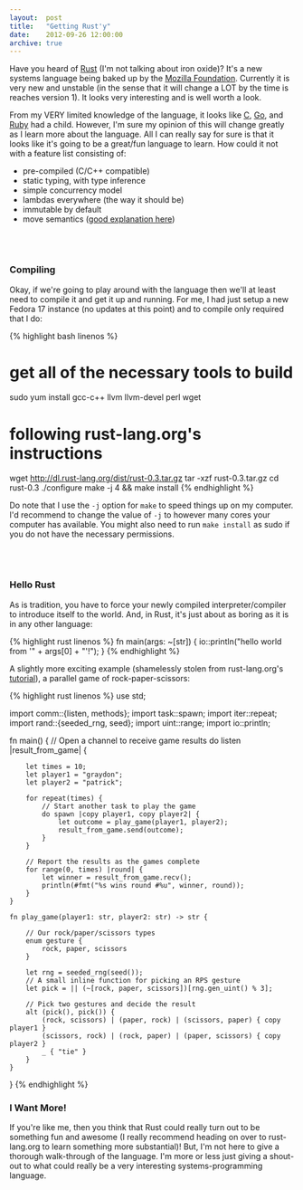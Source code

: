 ```yaml
---
layout:  post
title:   "Getting Rust'y"
date:    2012-09-26 12:00:00
archive: true
---
```


Have you heard of [Rust][1] (I'm not talking about iron oxide)? It's a new
systems language being baked up by the [Mozilla Foundation][2]. Currently
it is very new and unstable (in the sense that it will change a LOT by the
time is reaches version 1). It looks very interesting and is well worth a look.

From my VERY limited knowledge of the language, it looks like [C][3], [Go][4],
and [Ruby][5] had a child. However, I'm sure my opinion of this will change
greatly as I learn more about the language. All I can really say for sure is
that it looks like it's going to be a great/fun language to learn. How could
it not with a feature list consisting of:

+ pre-compiled (C/C++ compatible)
+ static typing, with type inference
+ simple concurrency model
+ lambdas everywhere (the way it should be)
+ immutable by default
+ move semantics ([good explanation here][6])


<br />
<br />


### Compiling
Okay, if we're going to play around with the language then we'll at least need
to compile it and get it up and running. For me, I had just setup a new Fedora
17 instance (no updates at this point) and to compile only required that I do:

{% highlight bash linenos %}
# get all of the necessary tools to build
sudo yum install gcc-c++ llvm llvm-devel perl wget

# following rust-lang.org's instructions
wget http://dl.rust-lang.org/dist/rust-0.3.tar.gz
tar -xzf rust-0.3.tar.gz
cd rust-0.3
./configure
make -j 4 && make install
{% endhighlight %}

Do note that I use the `-j` option for `make` to speed things up on my
computer. I'd recommend to change the value of `-j` to however many cores your
computer has available. You might also need to run `make install` as sudo
if you do not have the necessary permissions.

<br />
<br />



### Hello Rust
As is tradition, you have to force your newly compiled interpreter/compiler
to introduce itself to the world. And, in Rust, it's just about as boring as it
is in any other language:

{% highlight rust linenos %}
fn main(args: ~[str]) {
    io::println("hello world from '" + args[0] + "'!");
}
{% endhighlight %}

A slightly more exciting example (shamelessly stolen from rust-lang.org's
[tutorial][7]), a parallel game of rock-paper-scissors:

{% highlight rust linenos %}
use std;

import comm::{listen, methods};
import task::spawn;
import iter::repeat;
import rand::{seeded_rng, seed};
import uint::range;
import io::println;

fn main() {
    // Open a channel to receive game results
    do listen |result_from_game| {

        let times = 10;
        let player1 = "graydon";
        let player2 = "patrick";

        for repeat(times) {
            // Start another task to play the game
            do spawn |copy player1, copy player2| {
                let outcome = play_game(player1, player2);
                result_from_game.send(outcome);
            }
        }

        // Report the results as the games complete
        for range(0, times) |round| {
            let winner = result_from_game.recv();
            println(#fmt("%s wins round #%u", winner, round));
        }
    }

    fn play_game(player1: str, player2: str) -> str {

        // Our rock/paper/scissors types
        enum gesture {
            rock, paper, scissors
        }

        let rng = seeded_rng(seed());
        // A small inline function for picking an RPS gesture
        let pick = || (~[rock, paper, scissors])[rng.gen_uint() % 3];

        // Pick two gestures and decide the result
        alt (pick(), pick()) {
            (rock, scissors) | (paper, rock) | (scissors, paper) { copy player1 }
            (scissors, rock) | (rock, paper) | (paper, scissors) { copy player2 }
            _ { "tie" }
        }
    }
}
{% endhighlight %}


### I Want More!
If you're like me, then you think that Rust could really turn out to be something
fun and awesome (I really recommend heading on over to rust-lang.org to learn
something more substantial)! But, I'm not here to give a thorough walk-through
of the language. I'm more or less just giving a shout-out to what could really
be a very interesting systems-programming language.


  [1]: http://rust-lang.org
  [2]: http://www.mozilla.org/foundation
  [3]: http://en.wikipedia.org/wiki/C_(programming_language)
  [4]: http://golang.org
  [5]: http://ruby-lang.org
  [6]: http://stackoverflow.com/questions/3106110/can-someone-please-explain-move-semantics-to-me
  [7]: http://dl.rust-lang.org/doc/0.3/tutorial.html#first-impressions
